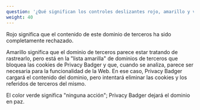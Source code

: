 ```yaml
---
question: '¿Qué significan los controles deslizantes rojo, amarillo y verde del menú de Privacy Badger?'
weight: 40
---
```


Rojo significa que el contenido de este dominio de terceros ha sido completamente rechazado.

Amarillo significa que el dominio de terceros parece estar tratando de rastrearlo, pero está en la "lista amarilla" de dominios de terceros que bloquea las cookies de Privacy Badger y que, cuando se analiza, parece ser necesaria para la funcionalidad de la Web. En ese caso, Privacy Badger cargará el contenido del dominio, pero intentará eliminar las cookies y los referidos de terceros del mismo.

El color verde significa "ninguna acción"; Privacy Badger dejará el dominio en paz.
